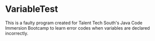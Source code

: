 # VariableTest

This is a faulty program created for Talent Tech South's Java Code Immersion Bootcamp to learn error codes when variables are declared incorrectly. 
